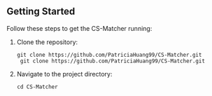 ## Getting Started

Follow these steps to get the CS-Matcher running:

1. Clone the repository:

   ```shell
   git clone https://github.com/PatriciaHuang99/CS-Matcher.git
    git clone https://github.com/PatriciaHuang99/CS-Matcher.git

   ```

2. Navigate to the project directory:

   ```shell
   cd CS-Matcher

   ```
